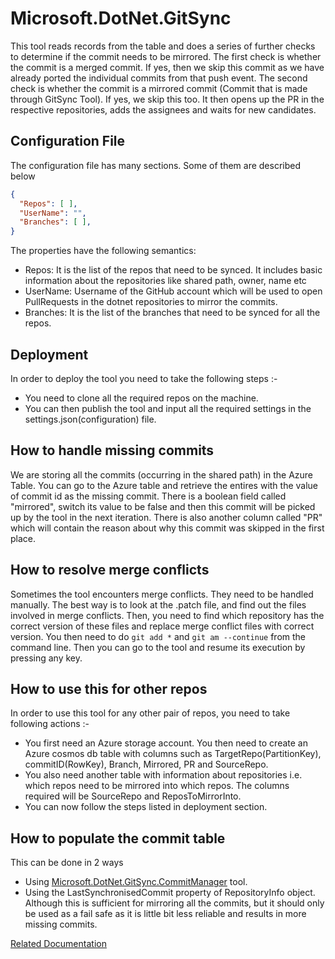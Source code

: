 # Microsoft.DotNet.GitSync

This tool reads records from the table and does a series of further checks to determine if the commit needs to be mirrored.
The first check is whether the commit is a merged commit. If yes, then we skip this commit as we have already ported the individual commits from that push event.
The second check is whether the commit is a mirrored commit (Commit that is made through GitSync Tool). If yes, we skip this too.
It then opens up the PR in the respective repositories, adds the assignees and waits for new candidates.

## Configuration File
The configuration file has many sections. Some of them are described below

```Json
{
  "Repos": [ ],
  "UserName": "",
  "Branches": [ ],
}
```

The properties have the following semantics:
- Repos: It is the list of the repos that need to be synced. It includes basic information about the repositories like shared path, owner, name etc
- UserName: Username of the GitHub account which will be used to open PullRequests in the dotnet repositories to mirror the commits. 
- Branches: It is the list of the branches that need to be synced for all the repos.

## Deployment
In order to deploy the tool you need to take the following steps :-
- You need to clone all the required repos on the machine.
- You can then publish the tool and input all the required settings in the settings.json(configuration) file.

## How to handle missing commits
We are storing all the commits (occurring in the shared path) in the Azure Table. You can go to the Azure table and retrieve the entires with the value of commit id as the missing commit. There is a boolean field called "mirrored", switch its value to be false and then this commit will be picked up by the tool in the next iteration.
There is also another column called "PR" which will contain the reason about why this commit was skipped in the first place. 

## How to resolve merge conflicts
Sometimes the tool encounters merge conflicts. They need to be handled manually. The best way is to look at the .patch file, and find out the files involved in merge conflicts. Then, you need to find which repository has the correct version of these files and replace merge conflict files with correct version. You then need to do ```git add *``` and 
```git am --continue``` from the command line. Then you can go to the tool and resume its execution by pressing any key. 

## How to use this for other repos
In order to use this tool for any other pair of repos, you need to take following actions :-

- You first need an Azure storage account. You then need to create an Azure cosmos db table with columns such as TargetRepo(PartitionKey), commitID(RowKey), Branch, Mirrored, PR and SourceRepo.
- You also need another table with information about repositories i.e. which repos need to be mirrored into which repos. The columns required will be SourceRepo and ReposToMirrorInto.
- You can now follow the steps listed in deployment section.

## How to populate the commit table
This can be done in 2 ways
- Using [Microsoft.DotNet.GitSync.CommitManager](../Microsoft.DotNet.GitSync.CommitManager/README.md) tool.
- Using the LastSynchronisedCommit property of RepositoryInfo object. Although this is sufficient for mirroring all the commits, but it should only be used as a fail safe as it is little bit less reliable and results in more missing commits.

[Related Documentation](../../Documentation/GitSyncTools.md )
